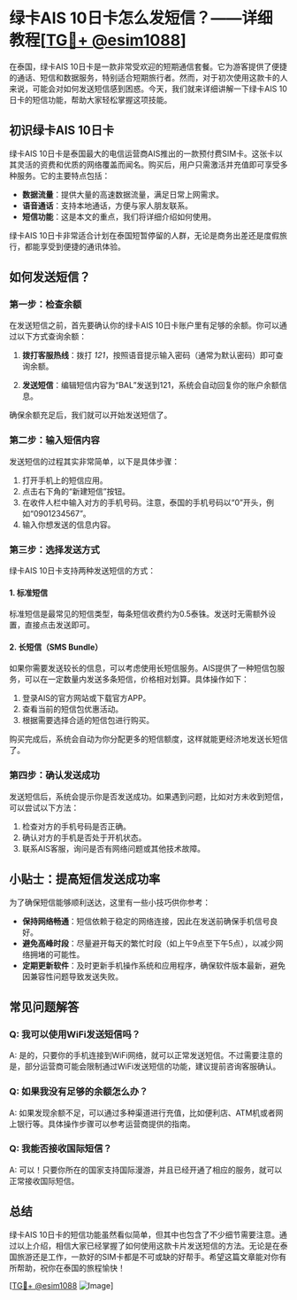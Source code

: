 # 绿卡AIS 10日卡怎么发短信？——详细教程[[TG💪+ @esim1088](https://t.me/s/esim1088)]

在泰国，绿卡AIS 10日卡是一款非常受欢迎的短期通信套餐。它为游客提供了便捷的通话、短信和数据服务，特别适合短期旅行者。然而，对于初次使用这款卡的人来说，可能会对如何发送短信感到困惑。今天，我们就来详细讲解一下绿卡AIS 10日卡的短信功能，帮助大家轻松掌握这项技能。

## 初识绿卡AIS 10日卡

绿卡AIS 10日卡是泰国最大的电信运营商AIS推出的一款预付费SIM卡。这张卡以其灵活的资费和优质的网络覆盖而闻名。购买后，用户只需激活并充值即可享受多种服务。它的主要特点包括：

- **数据流量**：提供大量的高速数据流量，满足日常上网需求。
- **语音通话**：支持本地通话，方便与家人朋友联系。
- **短信功能**：这是本文的重点，我们将详细介绍如何使用。

绿卡AIS 10日卡非常适合计划在泰国短暂停留的人群，无论是商务出差还是度假旅行，都能享受到便捷的通讯体验。

## 如何发送短信？

### 第一步：检查余额

在发送短信之前，首先要确认你的绿卡AIS 10日卡账户里有足够的余额。你可以通过以下方式查询余额：

1. **拨打客服热线**：拨打 *121*，按照语音提示输入密码（通常为默认密码）即可查询余额。
   
2. **发送短信**：编辑短信内容为“BAL”发送到121，系统会自动回复你的账户余额信息。

确保余额充足后，我们就可以开始发送短信了。

### 第二步：输入短信内容

发送短信的过程其实非常简单，以下是具体步骤：

1. 打开手机上的短信应用。
2. 点击右下角的“新建短信”按钮。
3. 在收件人栏中输入对方的手机号码。注意，泰国的手机号码以“0”开头，例如“0901234567”。
4. 输入你想发送的信息内容。

### 第三步：选择发送方式

绿卡AIS 10日卡支持两种发送短信的方式：

#### 1. 标准短信

标准短信是最常见的短信类型，每条短信收费约为0.5泰铢。发送时无需额外设置，直接点击发送即可。

#### 2. 长短信（SMS Bundle）

如果你需要发送较长的信息，可以考虑使用长短信服务。AIS提供了一种短信包服务，可以在一定数量内发送多条短信，价格相对划算。具体操作如下：

1. 登录AIS的官方网站或下载官方APP。
2. 查看当前的短信包优惠活动。
3. 根据需要选择合适的短信包进行购买。

购买完成后，系统会自动为你分配更多的短信额度，这样就能更经济地发送长短信了。

### 第四步：确认发送成功

发送短信后，系统会提示你是否发送成功。如果遇到问题，比如对方未收到短信，可以尝试以下方法：

1. 检查对方的手机号码是否正确。
2. 确认对方的手机是否处于开机状态。
3. 联系AIS客服，询问是否有网络问题或其他技术故障。

## 小贴士：提高短信发送成功率

为了确保短信能够顺利送达，这里有一些小技巧供你参考：

- **保持网络畅通**：短信依赖于稳定的网络连接，因此在发送前确保手机信号良好。
- **避免高峰时段**：尽量避开每天的繁忙时段（如上午9点至下午5点），以减少网络拥堵的可能性。
- **定期更新软件**：及时更新手机操作系统和应用程序，确保软件版本最新，避免因兼容性问题导致发送失败。

## 常见问题解答

### Q: 我可以使用WiFi发送短信吗？

A: 是的，只要你的手机连接到WiFi网络，就可以正常发送短信。不过需要注意的是，部分运营商可能会限制通过WiFi发送短信的功能，建议提前咨询客服确认。

### Q: 如果我没有足够的余额怎么办？

A: 如果发现余额不足，可以通过多种渠道进行充值，比如便利店、ATM机或者网上银行等。具体操作步骤可以参考运营商提供的指南。

### Q: 我能否接收国际短信？

A: 可以！只要你所在的国家支持国际漫游，并且已经开通了相应的服务，就可以正常接收国际短信。

## 总结

绿卡AIS 10日卡的短信功能虽然看似简单，但其中也包含了不少细节需要注意。通过以上介绍，相信大家已经掌握了如何使用这款卡片发送短信的方法。无论是在泰国旅游还是工作，一款好的SIM卡都是不可或缺的好帮手。希望这篇文章能对你有所帮助，祝你在泰国的旅程愉快！

[[TG💪+ @esim1088](https://t.me/s/esim1088) ![Image](https://i.postimg.cc/4NQfJmqS/Snipaste-2025-05-13-00-14-12.png)]